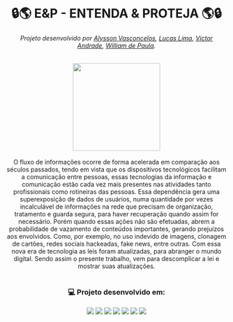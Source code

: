 

<h1 text align = "center"> 🔒🌎 E&P - ENTENDA & PROTEJA 🌎🔒</h1>


<h6 text align = "center">Projeto desenvolvido por <a href="https://github.com/Alysson212">Alysson Vasconcelos</a>, <a href="https://github.com/LucasLima147">Lucas Lima</a>, <a href="https://github.com/Victor-M-Andrade">Victor Andrade</a>, <a href="https://github.com/wprs18">William de Paula</a>.</h6>

<div align="center">
<img src= "https://user-images.githubusercontent.com/79486487/190642260-300a4bc8-a2f8-47ea-92db-e886a98bccc3.png" width="200px" />

</div>

<br>
<div align="center">
O fluxo de informações ocorre de forma acelerada em comparação aos séculos passados, tendo em vista que os dispositivos tecnológicos facilitam a comunicação entre pessoas, essas tecnologias da informação e comunicação estão cada vez mais presentes nas atividades tanto profissionais como rotineiras das pessoas. Essa dependência gera uma superexposição de dados de usuários, numa quantidade por vezes incalculável de informações na rede que precisam de organização, tratamento e guarda segura, para haver recuperação quando assim for necessário.
Porém quando essas ações não são efetuadas, abrem a probabilidade de vazamento de conteúdos importantes, gerando prejuízos aos envolvidos. Como, por exemplo, no uso indevido de imagens, clonagem de cartões, redes sociais hackeadas, fake news, entre outras.
Com essa nova era de tecnologia as leis foram atualizadas, para abranger o mundo digital. 
Sendo assim o presente trabalho, vem para descomplicar a lei e mostrar suas atualizações.
</div>

<br>

<h3 text align = "center">💻 Projeto desenvolvido em:</h3>
<p align = "center">
  <img align = "center" src="https://img.shields.io/badge/HTML5-E34F26?style=for-the-badge&logo=html5&logoColor=white"/>
  <img align = "center" src="https://img.shields.io/badge/CSS3-1572B6?style=for-the-badge&logo=css3&logoColor=white"/>
  <img align = "center" src="https://img.shields.io/badge/JavaScript-323330?style=for-the-badge&logo=javascript&logoColor=F7DF1E"/>
  <img align = "center" src="https://img.shields.io/badge/Bootstrap-563D7C?style=for-the-badge&logo=bootstrap&logoColor=white"/>
  <img align = "center" src="https://img.shields.io/badge/Java-ED8B00?style=for-the-badge&logo=java&logoColor=white"/>
  <img align = "center" src="https://img.shields.io/badge/Spring-6DB33F?style=for-the-badge&logo=spring&logoColor=white"/>
  <img align = "center" src="https://img.shields.io/badge/PostgreSQL-316192?style=for-the-badge&logo=postgresql&logoColor=white"/>
</p>

